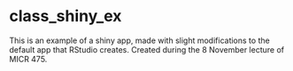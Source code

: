 # class_shiny_ex

This is an example of a shiny app, made with slight modifications to the default app that RStudio creates. Created during the 8 November lecture of MICR 475.
